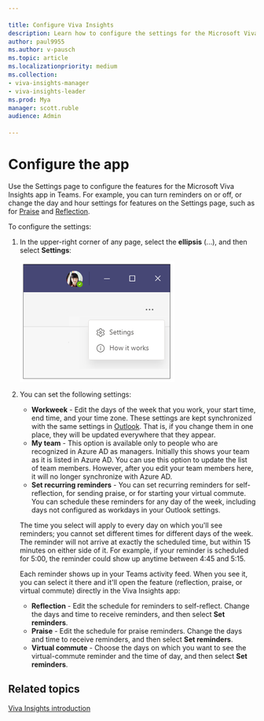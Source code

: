 ```yaml
---

title: Configure Viva Insights
description: Learn how to configure the settings for the Microsoft Viva Insights app
author: paul9955
ms.author: v-pausch
ms.topic: article
ms.localizationpriority: medium 
ms.collection: 
- viva-insights-manager
- viva-insights-leader
ms.prod: Mya
manager: scott.ruble
audience: Admin

---
```


# Configure the app

Use the Settings page to configure the features for the Microsoft Viva Insights app in Teams. For example, you can turn reminders on or off, or change the day and hour settings for features on the Settings page, such as for [Praise](viva-insights-reflect.md) and [Reflection](viva-insights-reflect.md).

To configure the settings:

1. In the upper-right corner of any page, select the **ellipsis** (...), and then select **Settings**:

   ![Select settings.](Images/upper-right-corner.png)

2. You can set the following settings:

   * **Workweek** - Edit the days of the week that you work, your start time, end time, and your time zone. These settings are kept synchronized with the same settings in [Outlook](https://outlook.office.com/calendar/options/calendar/view/appearance). That is, if you change them in one place, they will be updated everywhere that they appear.
   * **My team** - This option is available only to people who are recognized in Azure AD as managers. Initially this shows your team as it is listed in Azure AD. You can use this option to update the list of team members. However, after you edit your team members here, it will no longer synchronize with Azure AD.
   * **Set recurring reminders** - You can set recurring reminders for self-reflection, for sending praise, or for starting your virtual commute. You can schedule these reminders for any day of the week, including days not configured as workdays in your Outlook settings.

   The time you select will apply to every day on which you'll see reminders; you cannot set different times for different days of the week. The reminder will not arrive at exactly the scheduled time, but within 15 minutes on either side of it. For example, if your reminder is scheduled for 5:00, the reminder could show up anytime between 4:45 and 5:15.

   Each reminder shows up in your Teams activity feed. When you see it, you can select it there and it'll open the feature (reflection, praise, or virtual commute) directly in the Viva Insights app:  

      * **Reflection** - Edit the schedule for reminders to self-reflect. Change the days and time to receive reminders, and then select **Set reminders**.
      * **Praise** - Edit the schedule for praise reminders. Change the days and time to receive reminders, and then select **Set reminders**. 
      * **Virtual commute** - Choose the days on which you want to see the virtual-commute reminder and the time of day, and then select **Set reminders**.

## Related topics

[Viva Insights introduction](viva-teams-app.md)
